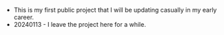  - This is my first public project that I will be updating casually in my early career. <br />
 - 20240113 - I leave the project here for a while.
